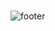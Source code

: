 ### 


![footer](https://capsule-render.vercel.app/api?type=waving&color=_hexcode=#7373D7&height=00&section=header&text=capsule%20render&fontSize=90)
